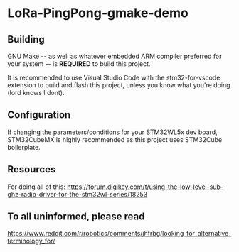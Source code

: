 # LoRa-PingPong-gmake-demo

## Building
GNU Make -- as well as whatever embedded ARM compiler preferred for your
system -- is **REQUIRED** to build this project.

It is recommended to use Visual Studio Code with the stm32-for-vscode extension
to build and flash this project, unless you know what you're doing (lord knows
I dont).

## Configuration
If changing the parameters/conditions for your STM32WL5x dev board, STM32CubeMX is
highly recommended as this project uses STM32Cube boilerplate.

## Resources
For doing all of this: https://forum.digikey.com/t/using-the-low-level-sub-ghz-radio-driver-for-the-stm32wl-series/18253

## To all uninformed, please read
https://www.reddit.com/r/robotics/comments/jhfrbg/looking_for_alternative_terminology_for/

